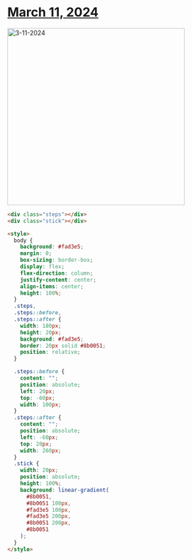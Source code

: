 # [March 11, 2024](https://cssbattle.dev/play/D9NluCnXYs1JmJmeAxo5)

<img src="https://firebasestorage.googleapis.com/v0/b/cssbattleapp.appspot.com/o/user%2Fummd3POvEDfFyeFvVdOMG3OOrwE2%2Ftargets%2Ftarget_61RJZvV@2x.png?alt=media" width="400" alt="3-11-2024" />

```html
<div class="steps"></div>
<div class="stick"></div>

<style>
  body {
    background: #fad3e5;
    margin: 0;
    box-sizing: border-box;
    display: flex;
    flex-direction: column;
    justify-content: center;
    align-items: center;
    height: 100%;
  }
  .steps,
  .steps::before,
  .steps::after {
    width: 180px;
    height: 20px;
    background: #fad3e5;
    border: 20px solid #8b0051;
    position: relative;
  }

  .steps::before {
    content: "";
    position: absolute;
    left: 20px;
    top: -60px;
    width: 100px;
  }
  .steps::after {
    content: "";
    position: absolute;
    left: -60px;
    top: 20px;
    width: 260px;
  }
  .stick {
    width: 20px;
    position: absolute;
    height: 100%;
    background: linear-gradient(
      #8b0051,
      #8b0051 100px,
      #fad3e5 100px,
      #fad3e5 200px,
      #8b0051 200px,
      #8b0051
    );
  }
</style>
```
